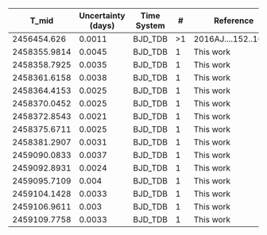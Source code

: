 |T_mid|Uncertainty (days)           |Time System|#                                            |Reference                           |
|-----|-----------------------------|-----------|---------------------------------------------|------------------------------------|
|2456454.626|0.0011                       |BJD_TDB    |>1                                           |2016AJ....152..161D                 |
|2458355.9814|0.0045                       |BJD_TDB    |1                                            |This work                           |
|2458358.7925|0.0035                       |BJD_TDB    |1                                            |This work                           |
|2458361.6158|0.0038                       |BJD_TDB    |1                                            |This work                           |
|2458364.4153|0.0025                       |BJD_TDB    |1                                            |This work                           |
|2458370.0452|0.0025                       |BJD_TDB    |1                                            |This work                           |
|2458372.8543|0.0021                       |BJD_TDB    |1                                            |This work                           |
|2458375.6711|0.0025                       |BJD_TDB    |1                                            |This work                           |
|2458381.2907|0.0031                       |BJD_TDB    |1                                            |This work                           |
|2459090.0833|0.0037                       |BJD_TDB    |1                                            |This work                           |
|2459092.8931|0.0024                       |BJD_TDB    |1                                            |This work                           |
|2459095.7109|0.004                        |BJD_TDB    |1                                            |This work                           |
|2459104.1428|0.0033                       |BJD_TDB    |1                                            |This work                           |
|2459106.9611|0.003                        |BJD_TDB    |1                                            |This work                           |
|2459109.7758|0.0033                       |BJD_TDB    |1                                            |This work                           |
